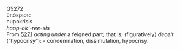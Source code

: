 G5272  
ὑπόκρισις  
hupokrisis  
*hoop-ok‘-ree-sis*  
From [5271](g5271) *acting* *under* a feigned part; that is,
(figuratively) *deceit* (“hypocrisy”): - condemnation, dissimulation,
hypocrisy.  
